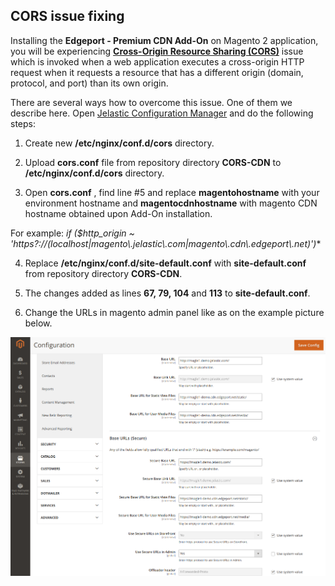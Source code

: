 ## CORS issue fixing

Installing the **Edgeport - Premium CDN Add-On** on Magento 2 application, you will be experiencing [**Cross-Origin Resource Sharing (CORS)**](https://en.wikipedia.org/wiki/Cross-origin_resource_sharing) issue which is invoked when a web application executes a cross-origin HTTP request when it requests a resource that has a different origin (domain, protocol, and port) than its own origin.
      
There are several ways how to overcome this issue. One of them we describe here.
Open [Jelastic Configuration Manager](https://docs.jelastic.com/configuration-file-manager) and do the following steps:
   
1. Create new **/etc/nginx/conf.d/cors** directory. 

2. Upload **cors.conf** file from repository directory **CORS-CDN** to **/etc/nginx/conf.d/cors** directory.
   
3. Open **cors.conf** , find line #5 and replace **magentohostname** with your environment hostname and **magentocdnhostname** with magento CDN hostname obtained upon Add-On installation.
   
For example: **if ($http_origin ~* 'https?://(localhost|magento\\.jelastic\\.com|magento\\.cdn\\.edgeport\\.net)')** 
   
4. Replace **/etc/nginx/conf.d/site-default.conf** with **site-default.conf** from repository directory **CORS-CDN**.
   
5. The changes added as lines **67, 79, 104** and **113** to **site-default.conf**.

6. Change the URLs in magento admin panel like as on the example picture below.

<p align="left"> 
<img src="../images/urls-example.png" width="600">
</p>
